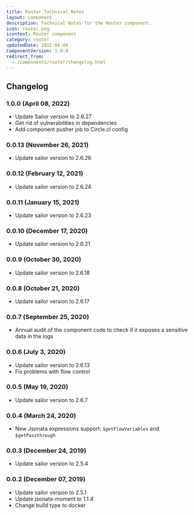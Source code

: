 ```yaml
---
title: Router Technical Notes
layout: component
description: Technical Notes for the Router component.
icon: router.png
icontext: Router component
category: router
updatedDate: 2022-04-08
ComponentVersion: 1.0.0
redirect_from:
  - /components/router/changelog.html
---
```


## Changelog

### 1.0.0 (April 08, 2022)

* Update Sailor version to 2.6.27
* Get rid of vulnerabilities in dependencies
* Add component pusher job to Circle.ci config

### 0.0.13 (November 26, 2021)

* Update sailor version to 2.6.26

### 0.0.12 (February 12, 2021)

* Update sailor version to 2.6.24

### 0.0.11 (January 15, 2021)

* Update sailor version to 2.6.23

### 0.0.10 (December 17, 2020)

* Update sailor version to 2.6.21

### 0.0.9 (October 30, 2020)

* Update sailor version to 2.6.18

### 0.0.8 (October 21, 2020)

* Update sailor version to 2.6.17

### 0.0.7 (September 25, 2020)

* Annual audit of the component code to check if it exposes a sensitive data in the logs

### 0.0.6 (July 3, 2020)

* Update sailor version to 2.6.13
* Fix problems with flow control

### 0.0.5 (May 19, 2020)

* Update sailor version to 2.6.7

### 0.0.4 (March 24, 2020)

* New Jsonata expressions support: `$getFlowVariables` and `$getPassthrough`

### 0.0.3 (December 24, 2019)

* Update sailor version to 2.5.4

### 0.0.2 (December 07, 2019)

* Update sailor version to 2.5.1
* Update jsonata-moment to 1.1.4
* Change build type to docker
